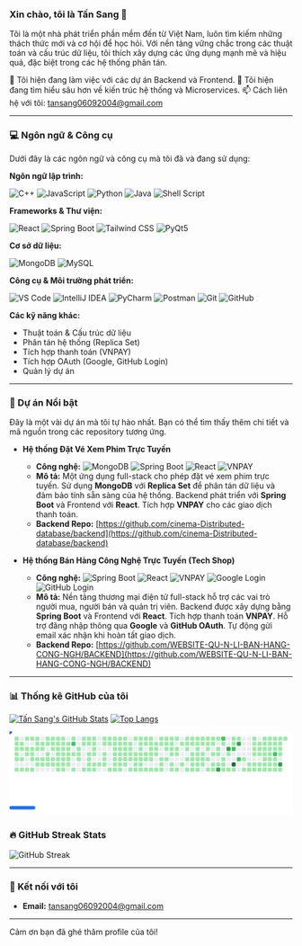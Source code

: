 ### Xin chào, tôi là Tấn Sang 👋

Tôi là một nhà phát triển phần mềm đến từ Việt Nam, luôn tìm kiếm những thách thức mới và cơ hội để học hỏi. Với nền tảng vững chắc trong các thuật toán và cấu trúc dữ liệu, tôi thích xây dựng các ứng dụng mạnh mẽ và hiệu quả, đặc biệt trong các hệ thống phân tán.

🔭 Tôi hiện đang làm việc với các dự án Backend và Frontend.
🌱 Tôi hiện đang tìm hiểu sâu hơn về kiến trúc hệ thống và Microservices.
📫 Cách liên hệ với tôi: tansang06092004@gmail.com

---

### 💻 Ngôn ngữ & Công cụ

Dưới đây là các ngôn ngữ và công cụ mà tôi đã và đang sử dụng:

**Ngôn ngữ lập trình:**
<p align="left">
  <img src="https://img.shields.io/badge/C%2B%2B-00599C?style=for-the-badge&logo=c%2B%2B&logoColor=white" alt="C++" />
  <img src="https://img.shields.io/badge/JavaScript-F7DF1E?style=for-the-badge&logo=javascript&logoColor=black" alt="JavaScript" />
  <img src="https://img.shields.io/badge/Python-3776AB?style=for-the-badge&logo=python&logoColor=white" alt="Python" />
  <img src="https://img.shields.io/badge/Java-007396?style=for-the-badge&logo=java&logoColor=white" alt="Java" />
  <img src="https://img.shields.io/badge/Shell_Script-121011?style=for-the-badge&logo=gnu-bash&logoColor=white" alt="Shell Script" />
</p>

**Frameworks & Thư viện:**
<p align="left">
  <img src="https://img.shields.io/badge/React-61DAFB?style=for-the-badge&logo=react&logoColor=black" alt="React" />
  <img src="https://img.shields.io/badge/Spring_Boot-6DB33F?style=for-the-badge&logo=spring-boot&logoColor=white" alt="Spring Boot" />
  <img src="https://img.shields.io/badge/Tailwind_CSS-06B6D4?style=for-the-badge&logo=tailwind-css&logoColor=white" alt="Tailwind CSS" />
  <img src="https://img.shields.io/badge/PyQt-41CD24?style=for-the-badge&logo=qt&logoColor=white" alt="PyQt5" />
</p>

**Cơ sở dữ liệu:**
<p align="left">
  <img src="https://img.shields.io/badge/MongoDB-47A248?style=for-the-badge&logo=mongodb&logoColor=white" alt="MongoDB" />
  <img src="https://img.shields.io/badge/MySQL-4479A1?style=for-the-badge&logo=mysql&logoColor=white" alt="MySQL" />
</p>

**Công cụ & Môi trường phát triển:**
<p align="left">
  <img src="https://img.shields.io/badge/VS_Code-007ACC?style=for-the-badge&logo=visual-studio-code&logoColor=white" alt="VS Code" />
  <img src="https://img.shields.io/badge/IntelliJ_IDEA-000000?style=for-the-badge&logo=intellij-idea&logoColor=white" alt="IntelliJ IDEA" />
  <img src="https://img.shields.io/badge/PyCharm-000000?style=for-the-badge&logo=pycharm&logoColor=white" alt="PyCharm" />
  <img src="https://img.shields.io/badge/Postman-FF6C37?style=for-the-badge&logo=postman&logoColor=white" alt="Postman" />
  <img src="https://img.shields.io/badge/Git-F05032?style=for-the-badge&logo=git&logoColor=white" alt="Git" />
  <img src="https://img.shields.io/badge/GitHub-181717?style=for-the-badge&logo=github&logoColor=white" alt="GitHub" />
</p>

**Các kỹ năng khác:**
* Thuật toán & Cấu trúc dữ liệu
* Phân tán hệ thống (Replica Set)
* Tích hợp thanh toán (VNPAY)
* Tích hợp OAuth (Google, GitHub Login)
* Quản lý dự án

---

### 🚀 Dự án Nổi bật

Đây là một vài dự án mà tôi tự hào nhất. Bạn có thể tìm thấy thêm chi tiết và mã nguồn trong các repository tương ứng.

* **Hệ thống Đặt Vé Xem Phim Trực Tuyến**
    * **Công nghệ:** <img src="https://img.shields.io/badge/MongoDB-47A248?style=for-the-badge&logo=mongodb&logoColor=white" alt="MongoDB" /> <img src="https://img.shields.io/badge/Spring_Boot-6DB33F?style=for-the-badge&logo=spring-boot&logoColor=white" alt="Spring Boot" /> <img src="https://img.shields.io/badge/React-61DAFB?style=for-the-badge&logo=react&logoColor=black" alt="React" /> <img src="https://img.shields.io/badge/VNPAY-0099D6?style=for-the-badge&logo=vnpay&logoColor=white" alt="VNPAY" />
    * **Mô tả:** Một ứng dụng full-stack cho phép đặt vé xem phim trực tuyến. Sử dụng **MongoDB** với **Replica Set** để phân tán dữ liệu và đảm bảo tính sẵn sàng của hệ thống. Backend phát triển với **Spring Boot** và Frontend với **React**. Tích hợp **VNPAY** cho các giao dịch thanh toán.
    * **Backend Repo:** [https://github.com/cinema-Distributed-database/backend](https://github.com/cinema-Distributed-database/backend)

* **Hệ thống Bán Hàng Công Nghệ Trực Tuyến (Tech Shop)**
    * **Công nghệ:** <img src="https://img.shields.io/badge/Spring_Boot-6DB33F?style=for-the-badge&logo=spring-boot&logoColor=white" alt="Spring Boot" /> <img src="https://img.shields.io/badge/React-61DAFB?style=for-the-badge&logo=react&logoColor=black" alt="React" /> <img src="https://img.shields.io/badge/VNPAY-0099D6?style=for-the-badge&logo=vnpay&logoColor=white" alt="VNPAY" /> <img src="https://img.shields.io/badge/Google-4285F4?style=for-the-badge&logo=google&logoColor=white" alt="Google Login" /> <img src="https://img.shields.io/badge/GitHub-181717?style=for-the-badge&logo=github&logoColor=white" alt="GitHub Login" />
    * **Mô tả:** Nền tảng thương mại điện tử full-stack hỗ trợ các vai trò người mua, người bán và quản trị viên. Backend được xây dựng bằng **Spring Boot** và Frontend với **React**. Tích hợp thanh toán **VNPAY**. Hỗ trợ đăng nhập thông qua **Google** và **GitHub OAuth**. Tự động gửi email xác nhận khi hoàn tất giao dịch.
    * **Backend Repo:** [https://github.com/WEBSITE-QU-N-LI-BAN-HANG-CONG-NGH/BACKEND](https://github.com/WEBSITE-QU-N-LI-BAN-HANG-CONG-NGH/BACKEND)

---

### 📊 Thống kê GitHub của tôi

[![Tấn Sang's GitHub Stats](https://github-readme-stats.vercel.app/api?username=sangvirgo&show_icons=true&theme=dark&hide_title=true)](https://github.com/sangvirgo)
[![Top Langs](https://github-readme-stats.vercel.app/api/top-langs/?username=sangvirgo&layout=compact&theme=dark&hide_title=true)](https://github.com/sangvirgo)

<picture>
  <source
    media="(prefers-color-scheme: dark)"
    srcset="images/breakout-dark.svg"
  />
  <source
    media="(prefers-color-scheme: light)"
    srcset="images/breakout-light.svg"
  />
  <img alt="Breakout Game" src="images/breakout-light.svg" />
</picture>

### 🔥 GitHub Streak Stats
<picture>
  <source
    media="(prefers-color-scheme: dark)"
    srcset="https://streak-stats.demolab.com/?user=sangvirgo&theme=dark&hide_border=true&stroke=0000&background=0D1117&ring=e05397&fire=e05397&currStreakLabel=e05397"
  />
  <source
    media="(prefers-color-scheme: light)"
    srcset="https://streak-stats.demolab.com/?user=sangvirgo&theme=default&hide_border=true"
  />
  <img alt="GitHub Streak" src="https://streak-stats.demolab.com/?user=sangvirgo&theme=default&hide_border=true" />
</picture>


---

### 🔗 Kết nối với tôi
* **Email:** tansang06092004@gmail.com

---

Cảm ơn bạn đã ghé thăm profile của tôi!
